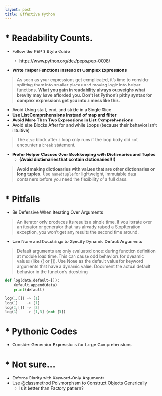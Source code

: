 ```yaml
---
layout: post
title: Effective Python
---
```


# * Readability Counts.

* Follow the PEP 8 Style Guide

  - <https://www.python.org/dev/peps/pep-0008/>

* **Write Helper Functions Instead of Complex Expressions**
> As soon as your expressions get complicated, it’s time to consider splitting them into
> smaller pieces and moving logic into helper functions. **What you gain in readability
> always outweighs what brevity may have afforded you. Don’t let Python’s pithy syntax for
> complex expressions get you into a mess like this.**
* Avoid Using start, end, and stride in a Single Slice
* **Use List Comprehensions Instead of map and filter** 
* **Avoid More Than Two Expressions in List Comprehensions**
* Avoid else Blocks After for and while Loops (because their behavior isn’t intuitive) 
> The `else` block after a loop only runs if the loop body did not encounter a `break` statement.

* **Prefer Helper Classes Over Bookkeeping with Dictionaries and Tuples**
  *  **(Avoid dictionaries that contain dictionaries!!!)**
> **Avoid making dictionaries with values that are other dictionaries or long tuples.**
> Use `namedtuple` for lightweight, immutable data containers before you need the
> flexibility of a full class.

# * Pitfalls 

* Be Defensive When Iterating Over Arguments
> An iterator only produces its results a single time. If you iterate over an iterator or generator 
> that has already raised a StopIteration exception,
> you won’t get any results the second time around. 

* Use None and Docstrings to Specify Dynamic Default Arguments
> Default arguments are only evaluated once: during function definition at module
> load time. This can cause odd behaviors for dynamic values (like {} or []).
> Use None as the default value for keyword arguments that have a dynamic value.
> Document the actual default behavior in the function’s docstring.
```python
def log(data,default=[]):
    default.append(data)
    print(default)

log(1,[]) -> [1]
log(1)    -> [1]
log(3,[]) -> [3]
log(3)    -> [1,3] (not [3])
```

# * Pythonic Codes
* Consider Generator Expressions for Large Comprehensions


# * Not sure...
* Enforce Clarity with Keyword-Only Arguments
* Use @classmethod Polymorphism to Construct Objects Generically
  * Is it better than Factory pattern?
